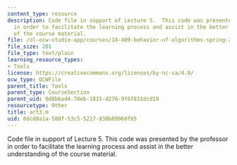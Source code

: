 ```yaml
---
content_type: resource
description: Code file in support of Lecture 5.  This code was presented by the professor
  in order to facilitate the learning process and assist in the better understanding
  of the course material.
file: /ol-ocw-studio-app/courses/18-409-behavior-of-algorithms-spring-2002/0dcd8a1a580f53c55227830b09960fb5_art3.m
file_size: 201
file_type: text/plain
learning_resource_types:
- Tools
license: https://creativecommons.org/licenses/by-nc-sa/4.0/
ocw_type: OCWFile
parent_title: Tools
parent_type: CourseSection
parent_uid: 0d8bbad4-70eb-1815-d276-9f6f831dcd19
resourcetype: Other
title: art3.m
uid: 0dcd8a1a-580f-53c5-5227-830b09960fb5
---
```

Code file in support of Lecture 5.  This code was presented by the professor in order to facilitate the learning process and assist in the better understanding of the course material.